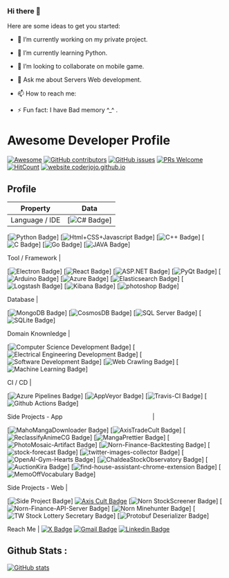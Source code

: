 ### Hi there 👋


Here are some ideas to get you started:

- 🔭 I’m currently working on my private project.
- 🌱 I’m currently learning Python.
- 👯 I’m looking to collaborate on mobile game.
- 💬 Ask me about Servers Web development.
- 📫 How to reach me: 


- ⚡ Fun fact: I have Bad memory ^_^ .


# Awesome Developer Profile
[![Awesome](https://awesome.re/badge.svg)](https://awesome.re) [![GitHub contributors](https://img.shields.io/github/contributors/coderjojo/creative-profile-readme)](https://github.com/coderjojo/creative-profile-readme/graphs/contributors) [![GitHub issues](https://img.shields.io/github/issues/coderjojo/creative-profile-readme)](https://github.com/coderjojo/creative-profile-readme/issues) [![PRs Welcome](https://img.shields.io/badge/PRs-welcome-brightgreen.svg?style=flat-square)](https://github.com/coderjojo/creative-profile-readme/pulls) [![HitCount](https://views.whatilearened.today/views/github/coderjojo/creative-profile-readme.svg)](https://github.com/coderjojo/creative-profile-readme) [![website coderjojo.github.io](https://img.shields.io/website-up-down-green-red/http/coderjojo.github.io/creative-profile-readme.svg)](https://coderjojo.github.io/creative-profile-readme/)



## Profile
Property                 | Data  
-------------------------|------
Language / IDE           | [![C# Badge](https://img.shields.io/badge/-Visual%20Studio-239120?style=flat&logo=C-Sharp&logoColor=white)] 
[![Python Badge](https://img.shields.io/badge/-PyCharm-3776AB?style=flat&logo=Python&logoColor=white)]
[![Html+CSS+Javascript Badge](https://img.shields.io/badge/-Visual%20Studio%20Code-F7DF1E?style=flat&logo=Javascript&logoColor=white)]
[![C++ Badge](https://img.shields.io/badge/-Visual%20Studio-00599C?style=flat&logo=C%2B%2B&logoColor=white)]
[![C Badge](https://img.shields.io/badge/-Visual%20Studio-A8B9CC?style=flat&logo=C&logoColor=white)]
[![Go Badge](https://img.shields.io/badge/-Visual%20Studio%20Code-00ADD8?style=flat&logo=Go&logoColor=white)]
[![JAVA Badge](https://img.shields.io/badge/-Eclipse-007396?style=flat&logo=OpenJDK&logoColor=white)]

Tool / Framework         | 

[![Electron Badge](https://img.shields.io/badge/-Electron-47848F?style=flat&logo=Electron&logoColor=white)]
[![React Badge](https://img.shields.io/badge/-React-61DAFB?style=flat&logo=Electron&logoColor=white)]
[![ASP.NET Badge](https://img.shields.io/badge/-ASP.NET-5C2D91?style=flat&logo=.net&logoColor=white)]
[![PyQt Badge](https://img.shields.io/badge/-PyQt-41CD52?style=flat&logo=Qt&logoColor=white)]
[![Arduino Badge](https://img.shields.io/badge/-Arduino-00979D?style=flat&logo=Arduino&logoColor=white)]
[![Azure Badge](https://img.shields.io/badge/-Microsoft%20Azure-0089D6?style=flat&logo=Microsoft-Azure&logoColor=white)]
[![Elasticsearch Badge](https://img.shields.io/badge/-Elasticsearch-005571?style=flat&logo=Elasticsearch&logoColor=white)]
[![Logstash Badge](https://img.shields.io/badge/-Logstash-F2BD1A?style=flat&logo=Logstash&logoColor=white)]
[![Kibana Badge](https://img.shields.io/badge/-Kibana-E8478B?style=flat&logo=Kibana&logoColor=white)]
[![photoshop Badge](https://img.shields.io/badge/-Photoshop-26C9FF?style=flat&logo=Adobe-Photoshop&logoColor=white)]

Database         | 

[![MongoDB Badge](https://img.shields.io/badge/-MongoDB-47A248?style=flat&logo=MongoDB&logoColor=white)]
[![CosmosDB Badge](https://img.shields.io/badge/-CosmosDB-0078D4?style=flat&logo=microsoftazure&logoColor=white)]
[![SQL Server Badge](https://img.shields.io/badge/-SQL%20Server-CC2927?style=flat&logo=microsoftsqlserver&logoColor=white)]
[![SQLite Badge](https://img.shields.io/badge/-SQLite-003B57?style=flat&logo=sqlite&logoColor=white)]

Domain Knownledge        | 

[![Computer Science Development Badge](https://img.shields.io/badge/-Computer%20Science-FAB040?style=flat&logoColor=white)]
[![Electrical Engineering Development Badge](https://img.shields.io/badge/-Electrical%20Engineering-4C8CBF?style=flat&logoColor=white)]
[![Software Development Badge](https://img.shields.io/badge/-Software%20Development-FF6600?style=flat&logoColor=white)]
[![Web Crawling Badge](https://img.shields.io/badge/-Web%20Crawling-036CB5?style=flat&logoColor=white)]
[![Machine Learning Badge](https://img.shields.io/badge/-Machine%20Learning-01D277?style=flat&logoColor=white)]

CI / CD                  | 

[![Azure Pipelines Badge](https://img.shields.io/badge/-Azure%20Pipelines-2560E0?style=flat&logo=Azure-Pipelines&logoColor=white)]
[![AppVeyor Badge](https://img.shields.io/badge/-AppVeyor-00B3E0?style=flat&logo=AppVeyor&logoColor=white)]
[![Travis-CI Badge](https://img.shields.io/badge/-Travis%20CI-3EAAAF?style=flat&logo=Travis-CI&logoColor=white)]
[![Github Actions Badge](https://img.shields.io/badge/-Github%20Actions-2088FF?style=flat&logo=Github-Actions&logoColor=white)]

Side Projects - App <img width=200/> | 

[![MahoMangaDownloader Badge](https://img.shields.io/badge/-MahoMangaDownloader-lightskyblue?style=flat&logoColor=white)]
[![AxisTradeCult Badge](https://img.shields.io/badge/-AxisTradeCult-darkorange?style=flat&logoColor=white)]
[![ReclassifyAnimeCG Badge](https://img.shields.io/badge/-ReclassifyAnimeCG-EE4C2C?style=flat&logoColor=white)]
[![MangaPrettier Badge](https://img.shields.io/badge/-MangaPrettier-orange?style=flat&logoColor=white)]
[![PhotoMosaic-Artifact Badge](https://img.shields.io/badge/-PhotoMosaic%20Artifact-deepskyblue?style=flat&logoColor=white)]
[![Norn-Finance-Backtesting Badge](https://img.shields.io/badge/-Norn%20Finance%20Backtesting-546E7A?style=flat&logoColor=white)]
[![stock-forecast Badge](https://img.shields.io/badge/-stock%20forecast-6633cc?style=flat&logoColor=white)]
[![twitter-images-collector Badge](https://img.shields.io/badge/-twitter%20images%20collector-00ACED?style=flat&logoColor=white)]
[![OpenAI-Gym-Hearts Badge](https://img.shields.io/badge/-OpenAI%20Gym%20Hearts-darkslateblue?style=flat&logoColor=white)]
[![ChaldeaStockObservatory Badge](https://img.shields.io/badge/-ChaldeaStockObservatory-lightsteelblue?style=flat&logoColor=white)]
[![AuctionKira Badge](https://img.shields.io/badge/-AuctionKira-3CC377?style=flat&logoColor=white)]
[![find-house-assistant-chrome-extension Badge](https://img.shields.io/badge/-find%20house%20assistant%20chrome%20extension-yellowgreen?style=flat&logoColor=white)]
[![MemoOffVocabulary Badge](https://img.shields.io/badge/-MemoOffVocabulary-magenta?style=flat&logoColor=white)]

Side Projects - Web      | 

[![Side Project Badge](https://img.shields.io/badge/-project.zmcx16.moe-00fa9a?style=flat&logoColor=white)]
[![Axis Cult Badge](https://img.shields.io/badge/-Axis%20Cult-00eeff?style=flat&logoColor=white)](https://axiscult.zmcx16.moe/) 
[![Norn StockScreener Badge](https://img.shields.io/badge/-Norn%20StockScreener-90ee90?style=flat&logoColor=white)]
[![Norn-Finance-API-Server Badge](https://img.shields.io/badge/-Norn%20Finance%20API%20Server-465155?style=flat&logoColor=white)]
[![Norn Minehunter Badge](https://img.shields.io/badge/-Norn%20Minehunter-gold?style=flat&logoColor=white)]
[![TW Stock Lottery Secretary Badge](https://img.shields.io/badge/-TW%20Stock%20Lottery%20Secretary-3b5998?style=flat&logoColor=white)]
[![Protobuf Deserializer Badge](https://img.shields.io/badge/-Protobuf%20Deserializer-red?style=flat&logoColor=white)]

Reach Me                 | [![X Badge](https://img.shields.io/badge/-zmcx16-00acee?style=flat&logo=twitter&logoColor=white)](https://twitter.com/fenix2332) [![Gmail Badge](https://img.shields.io/badge/-zmcx16-e54448?style=flat&logo=Gmail&logoColor=white)](mailto:m.fenix2112@gmail.com) [![Linkedin Badge](https://img.shields.io/badge/-zmcx16-blue?style=flat&logo=Linkedin&logoColor=white)](https://www.linkedin.com/in/muhanned-masoud-91aab752/)

## Github Stats :
[![GitHub stats](https://github-readme-stats.vercel.app/api?username=m-fenix2112&show_icons=true)](https://github.com/m-fenix2112)

